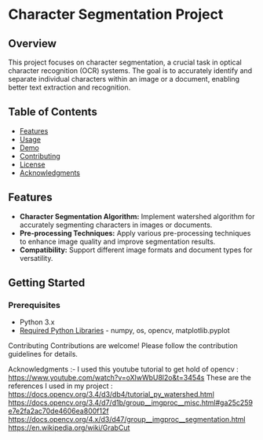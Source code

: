 
# Character Segmentation Project

## Overview
This project focuses on character segmentation, a crucial task in optical character recognition (OCR) systems. The goal is to accurately identify and separate individual characters within an image or a document, enabling better text extraction and recognition.

## Table of Contents
- [Features](#features)
- [Usage](#usage)
- [Demo](#demo)
- [Contributing](#contributing)
- [License](#license)
- [Acknowledgments](#acknowledgments)

## Features
- **Character Segmentation Algorithm:** Implement watershed algorithm for accurately segmenting characters in images or documents.
- **Pre-processing Techniques:** Apply various pre-processing techniques to enhance image quality and improve segmentation results.
- **Compatibility:** Support different image formats and document types for versatility.

## Getting Started

### Prerequisites
- Python 3.x
- [Required Python Libraries](#) - numpy, os, opencv, matplotlib.pyplot

Contributing
Contributions are welcome! Please follow the contribution guidelines for details.

Acknowledgments :- 
I used this youtube tutorial to get hold of opencv : https://www.youtube.com/watch?v=oXlwWbU8l2o&t=3454s
These are the references I used in my project : 
  https://docs.opencv.org/3.4/d3/db4/tutorial_py_watershed.html
  https://docs.opencv.org/3.4/d7/d1b/group__imgproc__misc.html#ga25c259e7e2fa2ac70de4606ea800f12f
  https://docs.opencv.org/4.x/d3/d47/group__imgproc__segmentation.html
  https://en.wikipedia.org/wiki/GrabCut

